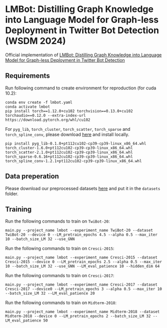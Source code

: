 # LMBot: Distilling Graph Knowledge into Language Model for Graph-less Deployment in Twitter Bot Detection (WSDM 2024)
Official implementation of [LMBot: Distilling Graph Knowledge into Language Model for Graph-less Deployment in Twitter Bot Detection](https://arxiv.org/abs/2306.17408)

## Requirements
Run following command to create environment for reproduction (for cuda 10.2):
```
conda env create -f lmbot.yaml
conda activate lmbot
pip install torch==1.12.0+cu102 torchvision==0.13.0+cu102 torchaudio==0.12.0 --extra-index-url https://download.pytorch.org/whl/cu102
```
For ```pyg_lib```, ```torch_cluster```, ```torch_scatter```, ```torch_sparse``` and ```torch_spline_conv```, please download [here](https://data.pyg.org/whl/torch-1.12.0%2Bcu102.html) and install locally.
```
pip install pyg_lib-0.1.0+pt112cu102-cp39-cp39-linux_x86_64.whl torch_cluster-1.6.0+pt112cu102-cp39-cp39-linux_x86_64.whl torch_scatter-2.1.0+pt112cu102-cp39-cp39-linux_x86_64.whl torch_sparse-0.6.16+pt112cu102-cp39-cp39-linux_x86_64.whl torch_spline_conv-1.2.1+pt112cu102-cp39-cp39-linux_x86_64.whl
```
## Data preperation
Please download our preprocessed datasets [here](https://drive.google.com/drive/folders/1kbI3uJQCn3e8CN3d9iUeUNSIOuJCbDUj?usp=sharing) and put it in the ```datasets``` folder.

## Training
Run the following commands to train on ```TwiBot-20```:
```
main.py --project_name lmbot --experiment_name TwiBot-20 --dataset TwiBot-20 --device 0 --LM_pretrain_epochs 4.5 --alpha 0.5 --max_iter 10 --batch_size_LM 32 --use_GNN
```
Run the following commands to train on ```Cresci-2015```:
```
main.py --project_name lmbot --experiment_name Cresci-2015 --dataset Cresci-2015 --device 0 --LM_pretrain_epochs 2.5 --alpha 0.5 --max_iter 10 --batch_size_LM 32 --use_GNN --LM_eval_patience 10 --hidden_dim 64
```
Run the following commands to train on ```Cresci-2017```:
```
main.py --project_name lmbot --experiment_name Cresci-2017 --dataset Cresci-2017 --device0 --LM_pretrain_epochs 3 --alpha 0.5 --max_iter 10 --batch_size_LM 32 --LM_eval_patience 20
```
Run the following commands to train on ```Midterm-2018```:
```
main.py --project_name lmbot --experiment_name Midterm-2018 --dataset Midterm-2018 --device 0 --LM_pretrain_epochs 2 --batch_size_LM 32 --LM_eval_patience 50
```




